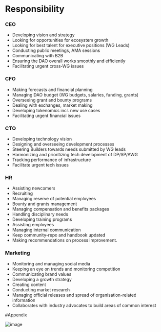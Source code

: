 # Responsibility


### CEO
- Developing vision and strategy
- Looking for opportunities for ecosystem growth
- Looking for best talent for executive positions (WG Leads)
- Conducting public meetings, AMA sessions
- Communicating with B2B
- Ensuring the DAO overall works smoothly and efficiently
- Facilitating urgent cross-WG issues

### CFO
- Making forecasts and financial planning
- Managing DAO budget (WG budgets, salaries, funding, grants)
- Overseeing grant and bounty programs
- Dealing with exchanges, market making
- Developing tokenomics incl. new use cases 
- Facilitating urgent financial issues


### CTO
- Developing technology vision
- Designing and overseeing development processes
- Steering Builders towards needs submitted by WG leads
- Harmonizing and prioritizing tech development of DP/SP/AWG
- Tracking performance of infrastructure
- Facilitate urgent tech issues

### HR
- Assisting newcomers
- Recruiting
- Managing reserve of potential employees
- Bounty and grants management
- Managing compensation and benefits packages
- Handling disciplinary needs
- Developing training programs
- Assisting employees
- Managing internal communication
- Keep community-repo and handbook updated
- Making recommendations on process improvement.

### Marketing
- Monitoring and managing social media
- Keeping an eye on trends and monitoring competition
- Communicating brand values
- Developing a growth strategy
- Creating content
- Conducting market research
- Managing official releases and spread of organisation-related information
- Collaborates with industry advocates to build areas of common interest


#Appendix

![image](https://user-images.githubusercontent.com/2911961/208995269-12998687-3249-4503-a465-c966f8091c0c.png)
